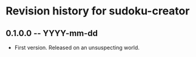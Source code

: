 # Revision history for sudoku-creator

## 0.1.0.0 -- YYYY-mm-dd

* First version. Released on an unsuspecting world.
